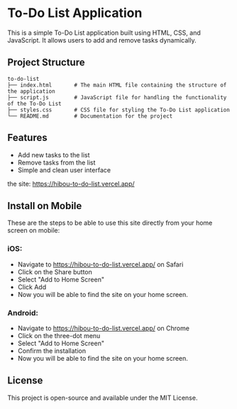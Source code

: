# To-Do List Application

This is a simple To-Do List application built using HTML, CSS, and JavaScript. It allows users to add and remove tasks dynamically.

## Project Structure

```
to-do-list
├── index.html       # The main HTML file containing the structure of the application
├── script.js        # JavaScript file for handling the functionality of the To-Do List
├── styles.css       # CSS file for styling the To-Do List application
└── README.md        # Documentation for the project
```

## Features

- Add new tasks to the list
- Remove tasks from the list
- Simple and clean user interface

the site: https://hibou-to-do-list.vercel.app/

## Install on Mobile
These are the steps to be able to use this site directly from your home screen on mobile:

### iOS:
- Navigate to https://hibou-to-do-list.vercel.app/ on Safari
- Click on the Share button
- Select "Add to Home Screen"
- Click Add
- Now you will be able to find the site on your home screen.

### Android:
- Navigate to https://hibou-to-do-list.vercel.app/ on Chrome
- Click on the three-dot menu
- Select "Add to Home Screen"
- Confirm the installation
- Now you will be able to find the site on your home screen.

## License

This project is open-source and available under the MIT License.
